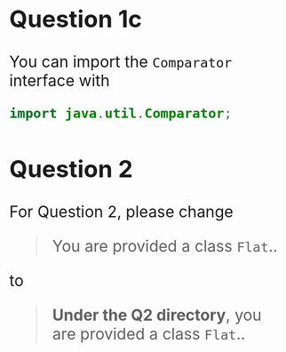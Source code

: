 
<div style="font-size: 200%;">
  
## Question 1c

You can import the `Comparator` interface with

```Java
import java.util.Comparator;
```

## Question 2

For Question 2, please change

> You are provided a class `Flat`..

to

> **Under the Q2 directory**, you are provided a class `Flat`..
</div>
